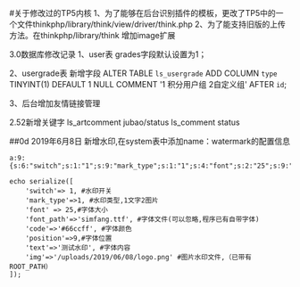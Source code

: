 #关于修改过的TP5内核
  1、为了能够在后台识别插件的模板，更改了TP5中的一个文件thinkphp/library/think/view/driver/think.php
  2、为了能支持旧版的上传方法。在thinkphp/library/think 增加image扩展
  
  
3.0数据库修改记录
1、user表
grades字段默认设置为1；

2、usergrade表 新增字段
ALTER TABLE `ls_usergrade` ADD COLUMN `type` TINYINT(1) DEFAULT 1 NULL COMMENT '1 积分用户组 2自定义组' AFTER `id`; 


3、后台增加友情链接管理

    
2.52新增关键字
ls_artcomment  jubao/status
ls_comment  status
  
##0d
2019年6月8日
    新增水印,在system表中添加name：watermark的配置信息
   ```
a:9:{s:6:"switch";s:1:"1";s:9:"mark_type";s:1:"1";s:4:"font";s:2:"25";s:9:"font_path";s:11:"simfang.ttf";s:4:"code";s:7:"#66ccff";s:8:"position";s:1:"9";s:4:"text";s:6:"LaySNS";s:3:"img";s:23:"/public/images/logo.png";s:5:"token";s:1:"0";}
```
```
echo serialize([
    'switch'=> 1, #水印开关
    'mark_type'=>1, #水印类型,1文字2图片
    'font' => 25,#字体大小
    'font_path'=>'simfang.ttf', #字体文件(可以忽略,程序已有自带字体)
    'code'=>'#66ccff', #字体颜色
    'position'=>9,#字体位置
    'text'=>'测试水印', #字体内容
    'img'=>'/uploads/2019/06/08/logo.png' #图片水印文件,（已带有ROOT_PATH）
]);
```      
  
  
  
